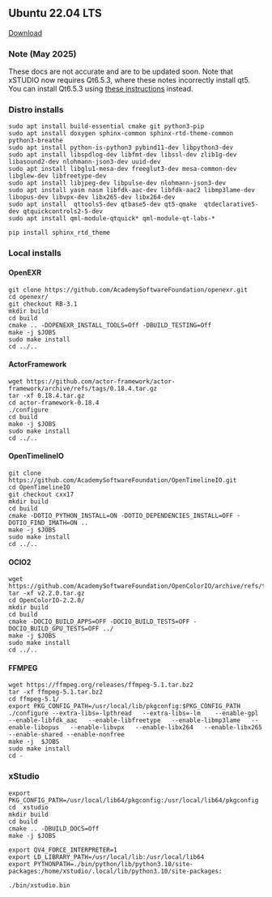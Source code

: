 ## Ubuntu 22.04 LTS
[Download](https://releases.ubuntu.com/22.04 "Download")

### Note (May 2025)

These docs are not accurate and are to be updated soon. Note that xSTUDIO now requires Qt6.5.3, where these notes incorrectly install qt5. You can install Qt6.5.3 using [these instructions](downloading_qt.md) instead.


### Distro installs
    sudo apt install build-essential cmake git python3-pip
    sudo apt install doxygen sphinx-common sphinx-rtd-theme-common python3-breathe
    sudo apt install python-is-python3 pybind11-dev libpython3-dev
    sudo apt install libspdlog-dev libfmt-dev libssl-dev zlib1g-dev libasound2-dev nlohmann-json3-dev uuid-dev
    sudo apt install libglu1-mesa-dev freeglut3-dev mesa-common-dev libglew-dev libfreetype-dev
    sudo apt install libjpeg-dev libpulse-dev nlohmann-json3-dev
    sudo apt install yasm nasm libfdk-aac-dev libfdk-aac2 libmp3lame-dev libopus-dev libvpx-dev libx265-dev libx264-dev
    sudo apt install  qttools5-dev qtbase5-dev qt5-qmake  qtdeclarative5-dev qtquickcontrols2-5-dev
    sudo apt install qml-module-qtquick* qml-module-qt-labs-*

    pip install sphinx_rtd_theme


### Local installs
#### OpenEXR
    git clone https://github.com/AcademySoftwareFoundation/openexr.git
    cd openexr/
    git checkout RB-3.1
    mkdir build
    cd build
    cmake .. -DOPENEXR_INSTALL_TOOLS=Off -DBUILD_TESTING=Off
    make -j $JOBS
    sudo make install
    cd ../..


#### ActorFramework
    wget https://github.com/actor-framework/actor-framework/archive/refs/tags/0.18.4.tar.gz
    tar -xf 0.18.4.tar.gz
    cd actor-framework-0.18.4
    ./configure
    cd build
    make -j $JOBS
    sudo make install
    cd ../..


#### OpenTimelineIO
    git clone https://github.com/AcademySoftwareFoundation/OpenTimelineIO.git
    cd OpenTimelineIO
    git checkout cxx17
    mkdir build
    cd build
    cmake -DOTIO_PYTHON_INSTALL=ON -DOTIO_DEPENDENCIES_INSTALL=OFF -DOTIO_FIND_IMATH=ON ..
    make -j $JOBS
    sudo make install
    cd ../..


#### OCIO2
    wget https://github.com/AcademySoftwareFoundation/OpenColorIO/archive/refs/tags/v2.2.0.tar.gz
    tar -xf v2.2.0.tar.gz
    cd OpenColorIO-2.2.0/
    mkdir build
    cd build
    cmake -DOCIO_BUILD_APPS=OFF -DOCIO_BUILD_TESTS=OFF -DOCIO_BUILD_GPU_TESTS=OFF ../
    make -j $JOBS
    sudo make install
    cd ../..


#### FFMPEG
    wget https://ffmpeg.org/releases/ffmpeg-5.1.tar.bz2
    tar -xf ffmpeg-5.1.tar.bz2
    cd ffmpeg-5.1/
    export PKG_CONFIG_PATH=/usr/local/lib/pkgconfig:$PKG_CONFIG_PATH
    ./configure --extra-libs=-lpthread   --extra-libs=-lm    --enable-gpl   --enable-libfdk_aac   --enable-libfreetype   --enable-libmp3lame   --enable-libopus   --enable-libvpx   --enable-libx264   --enable-libx265 --enable-shared --enable-nonfree
    make -j  $JOBS
    sudo make install
    cd -


### xStudio
    export PKG_CONFIG_PATH=/usr/local/lib64/pkgconfig:/usr/local/lib64/pkgconfig
    cd  xstudio
    mkdir build
    cd build
    cmake .. -DBUILD_DOCS=Off
    make -j $JOBS

    export QV4_FORCE_INTERPRETER=1
    export LD_LIBRARY_PATH=/usr/local/lib:/usr/local/lib64
    export PYTHONPATH=./bin/python/lib/python3.10/site-packages:/home/xstudio/.local/lib/python3.10/site-packages:

    ./bin/xstudio.bin
